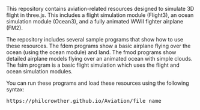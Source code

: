 This repository contains aviation-related resources designed to simulate 3D flight in three.js.  This includes a flight simulation module (Flight3), an ocean simulation module (Ocean3), and a fully animated WWII fighter airplane (FM2).

The repository includes several sample programs that show how to use these resources.
The fdem programs show a basic airplane flying over the ocean (using the ocean module) and land.
The fmod programs show detailed airplane models flying over an animated ocean with simple clouds.
The fsim program is a basic flight simulation which uses the flight and ocean simulation modules.

You can run these programs and load these resources using the following syntax:
<pre>https://philcrowther.github.io/Aviation/file_name</pre>
